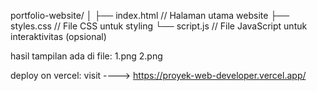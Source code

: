 portfolio-website/
│
├── index.html       // Halaman utama website
├── styles.css       // File CSS untuk styling
└── script.js        // File JavaScript untuk interaktivitas (opsional)


hasil tampilan ada di file:
1.png
2.png

deploy on vercel:
visit ----> https://proyek-web-developer.vercel.app/
